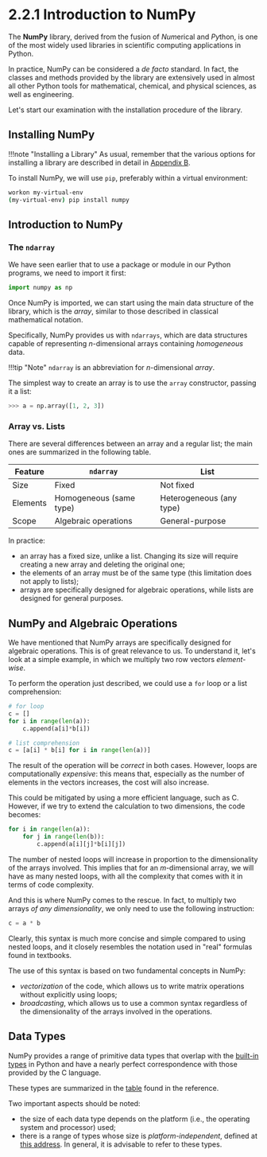 # 2.2.1 Introduction to NumPy

The **NumPy** library, derived from the fusion of *Num*erical and *Py*thon, is one of the most widely used libraries in scientific computing applications in Python.

In practice, NumPy can be considered a *de facto* standard. In fact, the classes and methods provided by the library are extensively used in almost all other Python tools for mathematical, chemical, and physical sciences, as well as engineering.

Let's start our examination with the installation procedure of the library.

## Installing NumPy

!!!note "Installing a Library"
    As usual, remember that the various options for installing a library are described in detail in [Appendix B](../../appendix/03_libraries/lecture.md).

To install NumPy, we will use `pip`, preferably within a virtual environment:

```sh
workon my-virtual-env
(my-virtual-env) pip install numpy
```

## Introduction to NumPy

### The `ndarray`

We have seen earlier that to use a package or module in our Python programs, we need to import it first:

```py
import numpy as np
```

Once NumPy is imported, we can start using the main data structure of the library, which is the *array*, similar to those described in classical mathematical notation.

Specifically, NumPy provides us with `ndarrays`, which are data structures capable of representing $n$-dimensional arrays containing *homogeneous* data.

!!!tip "Note"
    `ndarray` is an abbreviation for *n*-dimensional *array*.

The simplest way to create an array is to use the `array` constructor, passing it a list:

```py
>>> a = np.array([1, 2, 3])
```

### Array vs. Lists

There are several differences between an array and a regular list; the main ones are summarized in the following table.

| Feature       | `ndarray`              | List                        |
| ------------- | ---------------------- | --------------------------- |
| Size          | Fixed                  | Not fixed                   |
| Elements      | Homogeneous (same type) | Heterogeneous (any type)    |
| Scope         | Algebraic operations   | General-purpose             |

In practice:

* an array has a fixed size, unlike a list. Changing its size will require creating a new array and deleting the original one;
* the elements of an array must be of the same type (this limitation does not apply to lists);
* arrays are specifically designed for algebraic operations, while lists are designed for general purposes.

## NumPy and Algebraic Operations

We have mentioned that NumPy arrays are specifically designed for algebraic operations. This is of great relevance to us. To understand it, let's look at a simple example, in which we multiply two row vectors *element-wise*.

To perform the operation just described, we could use a `for` loop or a list comprehension:

```py
# for loop
c = []
for i in range(len(a)):
    c.append(a[i]*b[i])

# list comprehension
c = [a[i] * b[i] for i in range(len(a))]
```

The result of the operation will be *correct* in both cases. However, loops are computationally *expensive*: this means that, especially as the number of elements in the vectors increases, the cost will also increase.

This could be mitigated by using a more efficient language, such as C. However, if we try to extend the calculation to two dimensions, the code becomes:

```py
for i in range(len(a)):
    for j in range(len(b)):
        c.append(a[i][j]*b[i][j])
```

The number of nested loops will increase in proportion to the dimensionality of the arrays involved. This implies that for an $m$-dimensional array, we will have as many nested loops, with all the complexity that comes with it in terms of code complexity.

And this is where NumPy comes to the rescue. In fact, to multiply two arrays *of any dimensionality*, we only need to use the following instruction:

```py
c = a * b
```

Clearly, this syntax is much more concise and simple compared to using nested loops, and it closely resembles the notation used in "real" formulas found in textbooks.

The use of this syntax is based on two fundamental concepts in NumPy:

* *vectorization* of the code, which allows us to write matrix operations without explicitly using loops;
* *broadcasting*, which allows us to use a common syntax regardless of the dimensionality of the arrays involved in the operations.

## Data Types

NumPy provides a range of primitive data types that overlap with the [built-in types](../../01_python/01_intro/01_intro.md#built-in-types-in-python) in Python and have a nearly perfect correspondence with those provided by the C language.

These types are summarized in the [table](https://numpy.org/doc/stable/user/basics.types.html#array-types-and-conversions-between-types) found in the reference.

Two important aspects should be noted:

* the size of each data type depends on the platform (i.e., the operating system and processor) used;
* there is a range of types whose size is *platform-independent*, defined at [this address](https://numpy.org/doc/stable/reference/arrays.scalars.html#sized-aliases). In general, it is advisable to refer to these types.